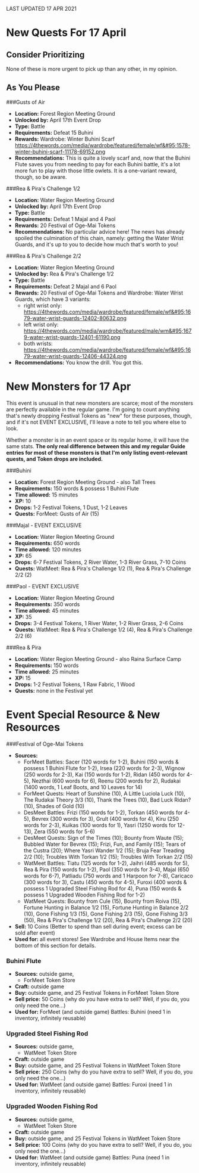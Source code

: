 LAST UPDATED 17 APR 2021

# New Quests For 17 April

## Consider Prioritizing

None of these is more urgent to pick up than any other, in my opinion.

## As You Please

###Gusts of Air

- **Location:** Forest Region Meeting Ground
- **Unlocked by:** April 17th Event Drop
- **Type:** Battle
- **Requirements:** Defeat 15 Buhini
- **Rewards:** Wardrobe: Winter Buhini Scarf https://4thewords.com/media/wardrobe/featured/female/wf&#95;1578-winter-buhini-scarf-11178-69152.png
- **Recommendations:**  This is quite a lovely scarf and, now that the Buhini Flute saves you from needing to pay for each Buhini battle, it's a lot more fun to play with those little owlets. It is a one-variant reward, though, so be aware.

###Rea & Pira's Challenge 1/2

- **Location:** Water Region Meeting Ground
- **Unlocked by:** April 17th Event Drop
- **Type:** Battle
- **Requirements:** Defeat 1 Majal and 4 Paol
- **Rewards:** 20 Festival of Oge-Mai Tokens
- **Recommendations:**  No particular advice here! The news has already spoiled the culmination of this chain, namely: getting the Water Wrist Guards, and it's up to you to decide how much that's worth to you!

###Rea & Pira's Challenge 2/2

- **Location:** Water Region Meeting Ground
- **Unlocked by:** Rea & Pira's Challenge 1/2
- **Type:** Battle
- **Requirements:** Defeat 2 Majal and 6 Paol
- **Rewards:** 20 Festival of Oge-Mai Tokens and Wardrobe: Water Wrist Guards, which have 3 variants:
  - right wrist only: https://4thewords.com/media/wardrobe/featured/female/wf&#95;1679-water-wrist-guards-12402-80632.png
  - left wrist only: https://4thewords.com/media/wardrobe/featured/male/wm&#95;1679-water-wrist-guards-12401-61190.png
  - both wrists: https://4thewords.com/media/wardrobe/featured/female/wf&#95;1679-water-wrist-guards-12406-44324.png
- **Recommendations:**  You know the drill. You got this.

# New Monsters for 17 Apr

This event is unusual in that new monsters are scarce; most of the monsters are perfectly available in the regular game. I'm going to count anything that's newly dropping Festival Tokens as "new" for these purposes, though, and if it's not EVENT EXCLUSIVE, I'll leave a note to tell you where else to look.

Whether a monster is in an event space or its regular home, it will have the same stats. **The only real difference between this and my regular Guide entries for most of these monsters is that I'm only listing event-relevant quests, and Token drops are included.**

###Buhini

- **Location:** Forest Region Meeting Ground - also Tall Trees
- **Requirements:** 150 words & possess 1 Buhini Flute
- **Time allowed:** 15 minutes
- **XP:** 10
- **Drops:** 1-2 Festival Tokens, 1 Dust, 1-2 Leaves
- **Quests:** ForMeet: Gusts of Air (15)

###Majal - EVENT EXCLUSIVE

- **Location:** Water Region Meeting Ground
- **Requirements:** 650 words
- **Time allowed:** 120 minutes
- **XP:** 65
- **Drops:** 6-7 Festival Tokens, 2 River Water, 1-3 River Grass, 7-10 Coins
- **Quests:** WatMeet: Rea & Pira's Challenge 1/2 (1), Rea & Pira's Challenge 2/2 (2)

###Paol - EVENT EXCLUSIVE

- **Location:** Water Region Meeting Ground
- **Requirements:** 350 words
- **Time allowed:** 45 minutes
- **XP:** 35
- **Drops:** 3-4 Festival Tokens, 1 River Water, 1-2 River Grass, 2-6 Coins
- **Quests:** WatMeet: Rea & Pira's Challenge 1/2 (4), Rea & Pira's Challenge 2/2 (6)

###Rea & Pira

- **Location:** Water Region Meeting Ground - also Raina Surface Camp
- **Requirements:** 150 words
- **Time allowed:** 25 minutes
- **XP:** 15
- **Drops:** 1-2 Festival Tokens, 1 Raw Fabric, 1 Wood
- **Quests:** none in the Festival yet



# Event Special Resource & New Resources

###Festival of Oge-Mai Tokens

- **Sources:** 
  - ForMeet Battles: Sacer (120 words for 1-2), Buhini (150 words & possess 1 Buhini Flute for 1-2), Irsea (220 words for 2-3), Wignow (250 words for 2-3), Kai (150 words for 1-2), Ridan (450 words for 4-5), Nezthai (600 words for 6), Reenu (200 words for 2), Rudakai (1400 words, 1 Leaf Boots, and 10 Leaves for 14)
  - ForMeet Quests: Heart of Sunshine (10), A Little Luciola Luck (10), The Rudakai Theory 3/3 (10), Thank the Trees (10), Bad Luck Ridan? (10), Shades of Gold (10)
  - DesMeet Battles: Frizi (150 words for 1-2), Torkan (450 words for 4-5), Bevrex (300 words for 3), Grult (400 words for 4), Kiru (250 words for 2-3), Kuikas (100 words for 1), Yasri (1250 words for 12-13), Zera (550 words for 5-6)
  - DesMeet Quests: Sign of the Times (10); Bounty from Waute (15); Bubbled Water for Bevrex (15); Frizi, Fun, and Family (15); Tears of the Custra (20); Where Yasri Wander 1/2 (15); Bruja Fear Treading 2/2 (10); Troubles With Torkan 1/2 (15); Troubles With Torkan 2/2 (15)
  - WatMeet Battles: Tiatu (125 words for 1-2), Jaihri (485 words for 5), Rea & Pira (150 words for 1-2), Paol (350 words for 3-4), Majal (650 words for 6-7), Patliadu (750 words and 1 Harpoon for 7-8), Caricaco (300 words for 3), Castu (450 words for 4-5), Furoxi (400 words & possess 1 Upgraded Steel Fishing Rod for 4), Puna (150 words & possess 1 Upgraded Wooden Fishing Rod for 1-2)
  - WatMeet Quests: Bounty from Cule (15), Bounty from Roiva (15), Fortune Hunting in Balance 1/2 (15), Fortune Hunting in Balance 2/2 (10), Gone Fishing 1/3 (15), Gone Fishing 2/3 (15), Gone Fishing 3/3 (50), Rea & Pira's Challenge 1/2 (20), Rea & Pira's Challenge 2/2 (20)
- **Sell:** 10 Coins (Better to spend than sell during event; excess can be sold after event)
- **Used for:** all event stores! See Wardrobe and House Items near the bottom of this section for details.

### Buhini Flute

- **Sources:** outside game,
  - ForMeet Token Store
- **Craft:** outside game
- **Buy:** outside game, and 25 Festival Tokens in ForMeet Token Store
- **Sell price:** 50 Coins (why do you have extra to sell? Well, if you do, you only need the one...)
- **Used for:** ForMeet (and outside game) Battles: Buhini (need 1 in inventory, infinitely reusable)

### Upgraded Steel Fishing Rod

- **Sources:** outside game,
  - WatMeet Token Store
- **Craft:** outside game
- **Buy:** outside game, and 25 Festival Tokens in WatMeet Token Store
- **Sell price:** 250 Coins (why do you have extra to sell? Well, if you do, you only need the one...)
- **Used for:** WatMeet (and outside game) Battles: Furoxi (need 1 in inventory, infinitely reusable)

### Upgraded Wooden Fishing Rod

- **Sources:** outside game,
  - WatMeet Token Store
- **Craft:** outside game
- **Buy:** outside game, and 25 Festival Tokens in WatMeet Token Store
- **Sell price:** 100 Coins (why do you have extra to sell? Well, if you do, you only need the one...)
- **Used for:** WatMeet (and outside game) Battles: Puna (need 1 in inventory, infinitely reusable)